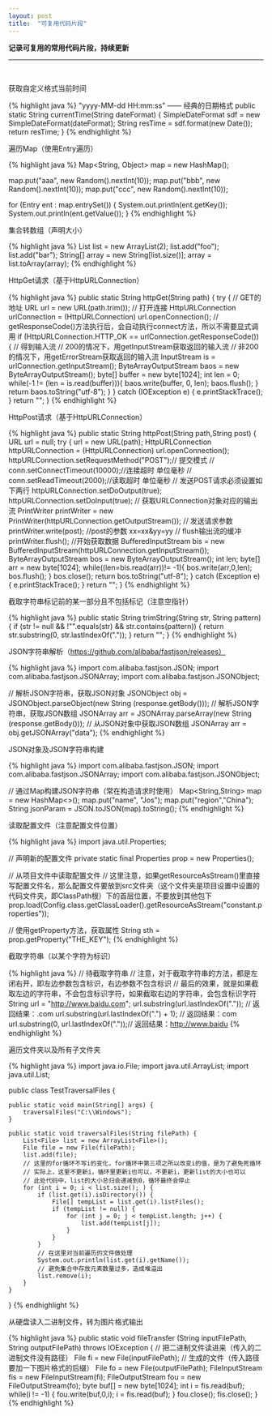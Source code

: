 ```yaml
---
layout: post
title:  "可复用代码片段" 
---
```


**记录可复用的常用代码片段，持续更新**

---
<br />

获取自定义格式当前时间

{% highlight java %}
"yyyy-MM-dd HH:mm:ss" —— 经典的日期格式
public static String currentTime(String dateFormat) {
    SimpleDateFormat sdf = new SimpleDateFormat(dateFormat);
    String resTime = sdf.format(new Date());
    return resTime;
}
{% endhighlight %}

遍历Map（使用Entry遍历）

{% highlight java %}
Map<String, Object> map = new HashMap();

map.put("aaa", new Random().nextInt(10));
map.put("bbb", new Random().nextInt(10));
map.put("ccc", new Random().nextInt(10));

for (Entry ent : map.entrySet()) {
    System.out.println(ent.getKey());
    System.out.println(ent.getValue());
}
{% endhighlight %}

集合转数组（声明大小）

{% highlight java %}
List<String> list = new ArrayList<String>(2);
list.add("foo");
list.add("bar");
String[] array = new String[list.size()];
array = list.toArray(array);
{% endhighlight %}

HttpGet请求（基于HttpURLConnection）

{% highlight java %}
public static String httpGet(String path) {
    try {
        // GET的地址
        URL url = new URL(path.trim());
        // 打开连接
        HttpURLConnection urlConnection = (HttpURLConnection) url.openConnection();
        // getResponseCode()方法执行后，会自动执行connect方法，所以不需要显式调用
        if (HttpURLConnection.HTTP_OK == urlConnection.getResponseCode()) {
            // 得到输入流
            // 200的情况下，用getInputStream获取返回的输入流
            // 非200的情况下，用getErrorStream获取返回的输入流
            InputStream is = urlConnection.getInputStream();
            ByteArrayOutputStream baos = new ByteArrayOutputStream();
            byte[] buffer = new byte[1024];
            int len = 0;
            while(-1 != (len = is.read(buffer))){
                baos.write(buffer, 0, len);
                baos.flush();
            }
            return baos.toString("utf-8");
        }
    }  catch (IOException e) {
        e.printStackTrace();
    }
    return "";
}
{% endhighlight %}

HttpPost请求（基于HttpURLConnection）

{% highlight java %}
public static String httpPost(String path,String post) {
    URL url = null;
    try {
        url = new URL(path);
        HttpURLConnection httpURLConnection = (HttpURLConnection) url.openConnection();
        httpURLConnection.setRequestMethod("POST");// 提交模式
        // conn.setConnectTimeout(10000);//连接超时 单位毫秒
        // conn.setReadTimeout(2000);//读取超时 单位毫秒
        // 发送POST请求必须设置如下两行
        httpURLConnection.setDoOutput(true);
        httpURLConnection.setDoInput(true);
        // 获取URLConnection对象对应的输出流
        PrintWriter printWriter = new PrintWriter(httpURLConnection.getOutputStream());
        // 发送请求参数
        printWriter.write(post); //post的参数 xx=xx&yy=yy
        // flush输出流的缓冲
        printWriter.flush();
        //开始获取数据
        BufferedInputStream bis = new BufferedInputStream(httpURLConnection.getInputStream());
        ByteArrayOutputStream bos = new ByteArrayOutputStream();
        int len;
        byte[] arr = new byte[1024];
        while((len=bis.read(arr))!= -1){
            bos.write(arr,0,len);
            bos.flush();
        }
        bos.close();
        return bos.toString("utf-8");
    } catch (Exception e) {
        e.printStackTrace();
    }
    return "";
}
{% endhighlight %}


截取字符串标记前的某一部分且不包括标记（注意空指针）

{% highlight java %}
public static String trimString(String str, String pattern) {
    if (str != null && !"".equals(str) && str.contains(pattern)) {
        return str.substring(0, str.lastIndexOf("."));
    }
    return "";
}
{% endhighlight %}


JSON字符串解析（https://github.com/alibaba/fastjson/releases）

{% highlight java %}
import com.alibaba.fastjson.JSON;
import com.alibaba.fastjson.JSONArray;
import com.alibaba.fastjson.JSONObject;

// 解析JSON字符串，获取JSON对象
JSONObject obj = JSONObject.parseObject(new String (response.getBody()));
// 解析JSON字符串，获取JSON数组
JSONArray arr = JSONArray.parseArray(new String (response.getBody()));
// 从JSON对象中获取JSON数组
JSONArray arr = obj.getJSONArray("data");
{% endhighlight %}

JSON对象及JSON字符串构建

{% highlight java %}
import com.alibaba.fastjson.JSON;
import com.alibaba.fastjson.JSONArray;
import com.alibaba.fastjson.JSONObject;

// 通过Map构建JSON字符串（常在构造请求时使用）
Map<String,String> map =  new HashMap<>();
map.put("name", "Jos");
map.put("region","China");
String jsonParam = JSON.toJSON(map).toString();
{% endhighlight %}

读取配置文件（注意配置文件位置）

{% highlight java %}
import java.util.Properties;

// 声明新的配置文件
private static final Properties prop = new Properties();

// 从项目文件中读取配置文件
// 这里注意，如果getResourceAsStream()里直接写配置文件名，那么配置文件要放到src文件夹（这个文件夹是项目设置中设置的代码文件夹，即ClassPath根）下的首层位置，不要放到其他包下
prop.load(Config.class.getClassLoader().getResourceAsStream("constant.properties"));

// 使用getProperty方法，获取属性
String sth = prop.getProperty("THE_KEY");
{% endhighlight %}

截取字符串（以某个字符为标识）

{% highlight java %}
// 待截取字符串
// 注意，对于截取字符串的方法，都是左闭右开，即左边参数包含标识，右边参数不包含标识
// 最后的效果，就是如果截取左边的字符串，不会包含标识字符，如果截取右边的字符串，会包含标识字符
String url = "http://www.baidu.com";
url.substring(url.lastIndexOf(".")); // 返回结果：.com
url.substring(url.lastIndexOf(".") + 1); // 返回结果：com
url.substring(0, url.lastIndexOf("."));// 返回结果：http://www.baidu
{% endhighlight %}

遍历文件夹以及所有子文件夹

{% highlight java %}
import java.io.File;
import java.util.ArrayList;
import java.util.List;

public class TestTraversalFiles {

    public static void main(String[] args) {
        traversalFiles("C:\\Windows");
    }

    public static void traversalFiles(String filePath) {
        List<File> list = new ArrayList<File>();
        File file = new File(filePath);
        list.add(file);
        // 这里的for循环不写i的变化，for循环中第三项之所以改变i的值，是为了避免死循环
        // 实际上，这里不更新i，循环里更新i也可以，不更新i，更新list的大小也可以
        // 此处代码中，list的大小总归会递减到0，循环最终会停止
        for (int i = 0; i < list.size(); ) {
            if (list.get(i).isDirectory()) {
                File[] tempList = list.get(i).listFiles();
                if (tempList != null) {
                    for (int j = 0; j < tempList.length; j++) {
                        list.add(tempList[j]);
                    }
                }
            }
            // 在这里对当前遍历的文件做处理
            System.out.println(list.get(i).getName());
            // 避免集合中存放元素数量过多，造成堆溢出
            list.remove(i);
        }
    }
}
{% endhighlight %}

从硬盘读入二进制文件，转为图片格式输出

{% highlight java %}
public static void fileTransfer (String inputFilePath, String outputFilePath) throws IOException {
    // 把二进制文件读进来（传入的二进制文件没有路径）
    File fi = new File(inputFilePath);
    // 生成的文件（传入路径要加一下图片格式的后缀）
    File fo = new File(outputFilePath);
    FileInputStream fis = new FileInputStream(fi);
    FileOutputStream fou = new FileOutputStream(fo);
    byte buf[] = new byte[1024];
    int i = fis.read(buf);
    while(i != -1) {
        fou.write(buf,0,i);
        i = fis.read(buf);
    }
    fou.close();
    fis.close();
}
{% endhighlight %}